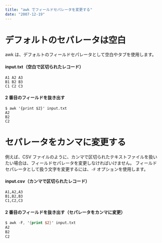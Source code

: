 ```yaml
---
title: "awk でフィールドセパレータを変更する"
date: "2007-12-19"
---
```


デフォルトのセパレータは空白
====
awk は、デフォルトのフィールドセパレータとして空白やタブを使用します。

#### input.txt（空白で区切られたレコード）
```
A1 A2 A3
B1 B2 B3
C1 C2 C3
```

#### 2 番目のフィールドを抜き出す
```
$ awk '{print $2}' input.txt
A2
B2
C2
```


セパレータをカンマに変更する
====
例えば、CSV ファイルのように、カンマで区切られたテキストファイルを扱いたい場合は、フィールドセパレータを変更しなければいけません。
フィールドセパレータとして扱う文字を変更するには、`-F` オプションを使用します。

#### input.csv（カンマで区切られたレコード）
```
A1,A2,A3
B1,B2,B3
C1,C2,C3
```

#### 2 番目のフィールドを抜き出す（セパレータをカンマに変更）

```awk
$ awk -F, '{print $2}' input.txt
A2
B2
C2
```

